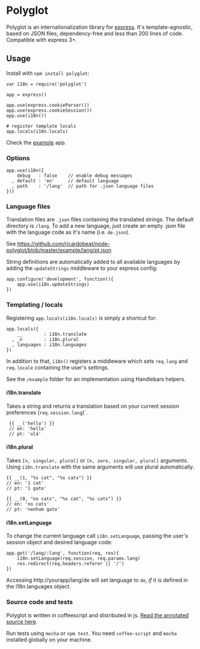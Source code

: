 Polyglot
========

Polyglot is an internationalization library for [express](http://github.com/visionmedia/express). It's template-agnostic, based on JSON files, dependency-free and less than 200 lines of code. Compatible with express 3+.

## Usage

Install with `npm install polyglot`:

    var i18n = require('polyglot')

    app = express()

    app.use(express.cookieParser())
    app.use(express.cookieSession())
    app.use(i18n())

    # register template locals
    app.locals(i18n.locals)

Check the [example](https://github.com/ricardobeat/node-polyglot/tree/master/example) app.

### Options

    app.use(i18n({
        debug   : false    // enable debug messages
      , default : 'en'     // default language
      , path    : '/lang'  // path for .json language files
    }))

### Language files

Translation files are `.json` files containing the translated strings. The default directory is `/lang`. To add a new language, just create an empty .json file with the language code as it's name (i.e. `de.json`).

See https://github.com/ricardobeat/node-polyglot/blob/master/example/lang/pt.json

String definitions are automatically added to all available languages by adding the `updateStrings` middleware to your express config:

    app.configure('development', function(){
        app.use(i18n.updateStrings)
    })

### Templating / locals

Registering `app.locals(i18n.locals)` is simply a shortcut for:

    app.locals({
        __        : i18n.translate
      , _n        : i18n.plural
      , languages : i18n.languages
    })

In addition to that, `i18n()` registers a middleware which sets `req.lang` and `req.locale` containing the user's settings.

See the `/example` folder for an implementation using Handlebars helpers.

#### i18n.translate

Takes a string and returns a translation based on your current session preferences (`req.session.lang`)`.

     {{ __('hello') }}
     // en: 'hello'
     // pt: 'olá'

#### i18n.plural

Takes `[n, singular, plural]` or `[n, zero, singular, plural]` arguments. Using `i18n.translate` with the same arguments will use plural automatically.

    {{ __(1, "%s cat", "%s cats") }}
    // en: '1 cat'
    // pt: '1 gato'

    {{ __(0, "no cats", "%s cat", "%s cats") }}
    // en: 'no cats'
    // pt: 'nenhum gato'

#### i18n.setLanguage

To change the current language call `i18n.setLanguage`, passing the user's session object and desired language code:

    app.get('/lang/:lang', function(req, res){
        i18n.setLanguage(req.session, req.params.lang)
        res.redirect(req.headers.referer || '/')
    })

Accessing http://yourapp/lang/de will set language to `de`, *if* it is defined in the i18n.languages object.

### Source code and tests

Polyglot is written in coffeescript and distributed in js. [Read the annotated source here](http://ricardobeat.github.com/node-polyglot).

Run tests using `mocha` or `npm test`. You need `coffee-script` and `mocha` installed globally on your machine.
